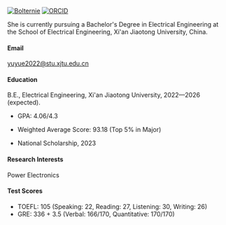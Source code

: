 [![Bolternie](https://img.shields.io/badge/Bolternie-github-blue?logo=github)](https://github.com/Bolternie) [![ORCID](https://img.shields.io/badge/orcid-0000--0002--9667--1487-blue?logo=orcid)](https://orcid.org/my-orcid?orcid=0000-0002-9667-1487)

She is currently pursuing a Bachelor's Degree in Electrical Engineering at the School of Electrical Engineering, Xi'an Jiaotong University, China.

#### Email
<yuyue2022@stu.xjtu.edu.cn>

#### Education
B.E., Electrical Engineering, Xi'an Jiaotong University, 2022—2026 (expected).

- GPA: 4.06/4.3

- Weighted Average Score: 93.18 (Top 5% in Major)

- National Scholarship, 2023

#### Research Interests
Power Electronics

#### Test Scores
- TOEFL: 105 (Speaking: 22, Reading: 27, Listening: 30, Writing: 26)
- GRE: 336 + 3.5 (Verbal: 166/170, Quantitative: 170/170)


